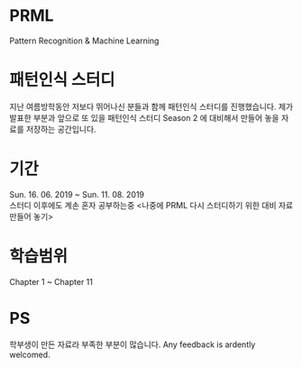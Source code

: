 # PRML
Pattern Recognition &amp; Machine Learning 


# 패턴인식 스터디 
지난 여름방학동안 저보다 뛰어나신 분들과 함께 패턴인식 스터디를 진행했습니다.
제가 발표한 부분과 앞으로 또 있을 패턴인식 스터디 Season 2 에 대비해서 만들어 놓을 
자료를 저장하는 공간입니다.

# 기간 
Sun. 16. 06. 2019 ~ Sun. 11. 08. 2019                                     
스터디 이후에도 계손 혼자 공부하는중 <나중에 PRML 다시 스터디하기 위한 대비 자료 만들어 놓기>

# 학습범위 
Chapter 1 ~ Chapter 11

# PS
학부생이 만든 자료라 부족한 부분이 많습니다. Any feedback is ardently welcomed.



